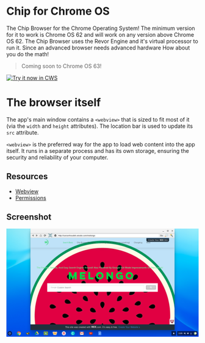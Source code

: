 # Chip for Chrome OS
The Chip Browser for the Chrome Operating System! The minimum version for it to work is Chrome OS 62 and will work on any version above Chrome OS 62. The Chip Browser uses the Revor Engine and it's virtual processor to run it. Since an advanced browser needs advanced hardware How about you do the math!

> Coming soon to Chrome OS 63!

<a target="_blank" href="https://chrome.google.com/webstore/detail/edggnmnajhcbhlnpjnogkjpghaikidaa">![Try it now in CWS](https://raw.github.com/GoogleChrome/chrome-app-samples/master/tryitnowbutton.png "Click here to install Chip for Chrome OS from the Chrome Web Store")</a>

# The browser itself

The app's main window contains a `<webview>` that is sized to fit most of it
(via the `width` and `height` attributes). The location bar is used to
update its `src` attribute.

`<webview>` is the preferred way for the app to load web content into the app itself. It
runs in a separate process and has its own storage, ensuring the security and
reliability of your computer.

## Resources

* [Webview](http://developer.chrome.com/apps/app_external.html#webview)
* [Permissions](http://developer.chrome.com/apps/manifest.html#permissions)

## Screenshot

![screenshot](https://raw.githubusercontent.com/Dynamic-Build/Chip-for-Chrome-OS/master/assets/screenshot_1280_800.png)
